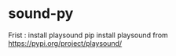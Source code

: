 # sound-py
Frist : 
 install playsound pip install playsound from https://pypi.org/project/playsound/
